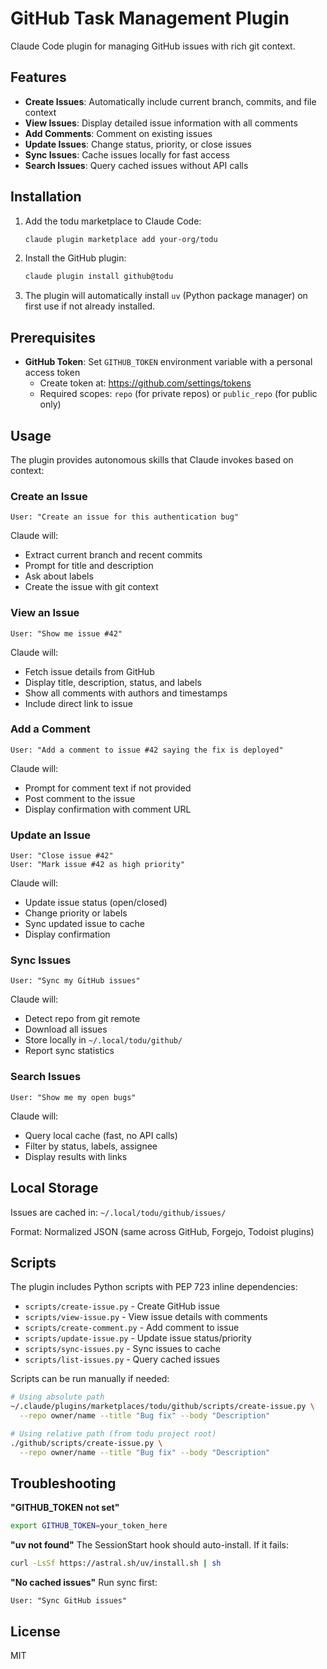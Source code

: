 # GitHub Task Management Plugin

Claude Code plugin for managing GitHub issues with rich git context.

## Features

- **Create Issues**: Automatically include current branch, commits, and file context
- **View Issues**: Display detailed issue information with all comments
- **Add Comments**: Comment on existing issues
- **Update Issues**: Change status, priority, or close issues
- **Sync Issues**: Cache issues locally for fast access
- **Search Issues**: Query cached issues without API calls

## Installation

1. Add the todu marketplace to Claude Code:

   ```bash
   claude plugin marketplace add your-org/todu
   ```

2. Install the GitHub plugin:

   ```bash
   claude plugin install github@todu
   ```

3. The plugin will automatically install `uv` (Python package manager) on first use if not already installed.

## Prerequisites

- **GitHub Token**: Set `GITHUB_TOKEN` environment variable with a personal access token
  - Create token at: <https://github.com/settings/tokens>
  - Required scopes: `repo` (for private repos) or `public_repo` (for public only)

## Usage

The plugin provides autonomous skills that Claude invokes based on context:

### Create an Issue

```text
User: "Create an issue for this authentication bug"
```

Claude will:

- Extract current branch and recent commits
- Prompt for title and description
- Ask about labels
- Create the issue with git context

### View an Issue

```text
User: "Show me issue #42"
```

Claude will:

- Fetch issue details from GitHub
- Display title, description, status, and labels
- Show all comments with authors and timestamps
- Include direct link to issue

### Add a Comment

```text
User: "Add a comment to issue #42 saying the fix is deployed"
```

Claude will:

- Prompt for comment text if not provided
- Post comment to the issue
- Display confirmation with comment URL

### Update an Issue

```text
User: "Close issue #42"
User: "Mark issue #42 as high priority"
```

Claude will:

- Update issue status (open/closed)
- Change priority or labels
- Sync updated issue to cache
- Display confirmation

### Sync Issues

```text
User: "Sync my GitHub issues"
```

Claude will:

- Detect repo from git remote
- Download all issues
- Store locally in `~/.local/todu/github/`
- Report sync statistics

### Search Issues

```text
User: "Show me my open bugs"
```

Claude will:

- Query local cache (fast, no API calls)
- Filter by status, labels, assignee
- Display results with links

## Local Storage

Issues are cached in: `~/.local/todu/github/issues/`

Format: Normalized JSON (same across GitHub, Forgejo, Todoist plugins)

## Scripts

The plugin includes Python scripts with PEP 723 inline dependencies:

- `scripts/create-issue.py` - Create GitHub issue
- `scripts/view-issue.py` - View issue details with comments
- `scripts/create-comment.py` - Add comment to issue
- `scripts/update-issue.py` - Update issue status/priority
- `scripts/sync-issues.py` - Sync issues to cache
- `scripts/list-issues.py` - Query cached issues

Scripts can be run manually if needed:

```bash
# Using absolute path
~/.claude/plugins/marketplaces/todu/github/scripts/create-issue.py \
  --repo owner/name --title "Bug fix" --body "Description"

# Using relative path (from todu project root)
./github/scripts/create-issue.py \
  --repo owner/name --title "Bug fix" --body "Description"
```

## Troubleshooting

**"GITHUB_TOKEN not set"**

```bash
export GITHUB_TOKEN=your_token_here
```

**"uv not found"**
The SessionStart hook should auto-install. If it fails:

```bash
curl -LsSf https://astral.sh/uv/install.sh | sh
```

**"No cached issues"**
Run sync first:

```text
User: "Sync GitHub issues"
```

## License

MIT
